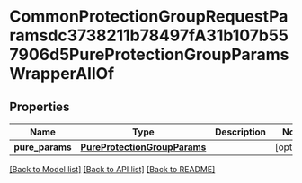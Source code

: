 # CommonProtectionGroupRequestParamsdc3738211b78497fA31b107b557906d5PureProtectionGroupParamsWrapperAllOf


## Properties
Name | Type | Description | Notes
------------ | ------------- | ------------- | -------------
**pure_params** | [**PureProtectionGroupParams**](PureProtectionGroupParams.md) |  | [optional] 

[[Back to Model list]](../README.md#documentation-for-models) [[Back to API list]](../README.md#documentation-for-api-endpoints) [[Back to README]](../README.md)


